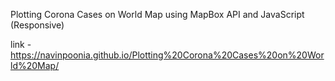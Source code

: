 Plotting Corona Cases on World Map using MapBox API and JavaScript (Responsive)

link - https://navinpoonia.github.io/Plotting%20Corona%20Cases%20on%20World%20Map/
